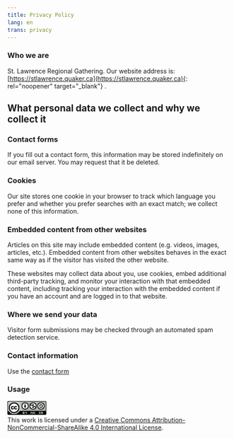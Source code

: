 ```yaml
--- 
title: Privacy Policy
lang: en
trans: privacy
---
```

### Who we are
St. Lawrence Regional Gathering. Our website address is: [https://stlawrence.quaker.ca](https://stlawrence.quaker.ca){: rel="noopener" target="_blank"} .

## What personal data we collect and why we collect it
### Contact forms
If you fill out a contact form, this information may be stored indefinitely on our email server. You may request that it be deleted.

### Cookies
Our site stores one cookie in your browser to track which language you prefer and whether you prefer searches with an exact match; we collect none of this information.

### Embedded content from other websites
Articles on this site may include embedded content (e.g. videos, images, articles, etc.). Embedded content from other websites behaves in the exact same way as if the visitor has visited the other website.

These websites may collect data about you, use cookies, embed additional third-party tracking, and monitor your interaction with that embedded content, including tracking your interaction with the embedded content if you have an account and are logged in to that website.

### Where we send your data
Visitor form submissions may be checked through an automated spam detection service.

### Contact information
Use the [contact form](contact.html)

### Usage

<a rel="license" href="http://creativecommons.org/licenses/by-nc-sa/4.0/"><img alt="Creative Commons License" class="img_center" rel="noopener" target="_blank" style="border-width:0" src="/assets/images/cc_logo.png" /></a><br />This work is licensed under a <a rel="license" href="http://creativecommons.org/licenses/by-nc-sa/4.0/">Creative Commons Attribution-NonCommercial-ShareAlike 4.0 International License</a>.
